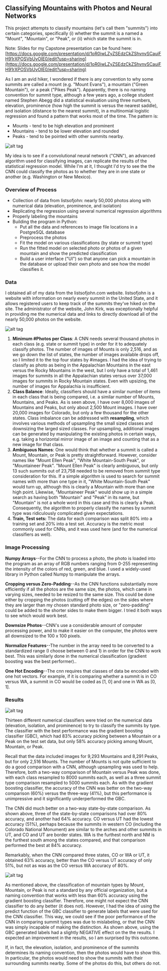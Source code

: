 ## **Classifying Mountains with Photos and Neural Networks**

This project attempts to classify mountains \(let's call them "summits"\) into certain categories, specifically \(i\) whether the summit is a named a "Mount", "Mountain", or "Peak", or \(ii\) which state the summit is in.

Note: Slides for my Capstone presentation can be found here: [https://docs.google.com/presentation/d/1oR0iwLZyZSEdzCkZShvnvSCauiFH91rXPOSVbUvOIE0/edit?usp=sharing](https://docs.google.com/presentation/d/1oR0iwLZyZSEdzCkZShvnvSCauiFH91rXPOSVbUvOIE0/edit?usp=sharing)

As I am an avid hiker, I wondered if there is any convention to why some summits are called a mount \(e.g. "Mount Evans"\), a mountain \("Green Mountain"\), or a peak \("Pikes Peak"\). Apparently, there is no naming convention for summit type, although a few years ago, a college student named Stephen Abegg did a statistical evaluation using three numbers, elevation, prominence \(how high the summit is versus the nearest saddle\), and isolation \(distance to the nearest summit\), in a multinomial logistic regression and found a pattern that works most of the time. The pattern is:

* Mounts - tend to be high elevation and prominent
* Mountains - tend to be lower elevation and rounded
* Peaks - tend  to be pointed with other summits nearby.

![alt tag](images/Abegg_writeup.png)

My idea is to see if a convolutional neural network \("CNN"\), an advanced algorithm used for classifying images, can replicate the results of the statistical regression model. While I'm at it, I thought I'd try to see the the CNN could classify the photos as to whether they are in one state or another (e.g. Washington or New Mexico).

### Overview of Process

* Collection of data from listsofjohn: nearly 50,000 photos along with numerical data \(elevation, prominence, and isolation\)
* Replicating the regression using several numerical regression algorithms
* Properly labeling the mountains
* Building the program in Python:
  * Put all the data and references to image file locations in a PostgreSQL database
  * Preprocess the photos
  * Fit the model on various classifications \(by state or summit type\)
  * Run the fitted model on selected photo or photos of a given mountain and show the predicted classification
  * Build a user interface \("UI"\) so that anyone can pick a mountain in the database or  upload their own photo and see how the model classifies it.

### Data

I obtained all of my data from the listsofjohn.com website. listsofjohn is a website with information on nearly every summit in the United State, and it allows registered users to keep track of the summits they've hiked on the site. The administrator of the website, John Kirk, was exceptionally helpful in providing me the numerical data and links to directly download all of the nearly 50,000 photos on the website.

![alt tag](images/summits_table.png)

1. **Minimum \#Photos per Class**: A CNN needs several thousand photos in each class \(e.g. state or summit type\) in order for it to adequately classify photos. The number of images of Mounts is only 2,516, and as we go down the list of states, the number of images available drops off, so I limited it to the top four states by \#images. I had the idea of trying to classify as photo as being in the Appalachian Mountains in the east versus the Rocky Mountains in the west, but I only have a total of 1,461 images for summits in all the Appalachian states versus over 37,000 images for summits in Rocky Mountain states. Even with upsizing, the number of images for Appalachia is insufficient.
2. **Class Balance**: Ideally, classifiers should have a similar number of items in each class that is being compared, i.e. a similar number of Mounts, Mountains, and Peaks. As is seen above, I have over 8,000 images of Mountains and Peaks, but only about 2,500 Mount images. I have over 20,000 images for Colorado, but only a few thousand for the other states. Class imbalance can be addressed with **resampling**, which involves various methods of upsampling the small sized classes and downsizing the larged sized classes. For upsampling, additional images can be generated by manipulating the existing photos in certain ways, e.g. taking a horizontal mirror image of an image and counting that as a new image for that class.
3. **Ambiguous Names**: One would think that whether a summit is called a Mount, Mountain, or Peak is pretty straightforward. However, consider names like "Mount Ellen Peak", "White Mountain-South Peak",  or "Mountaineer Peak".  "Mount Ellen Peak" is clearly ambiguous, but only 13 such summits out of 23,758 needed to be removed from summit type consideration for this. If a simple algorithm is used to search for summit names with more than one type in it, "White Mountain-South Peak" would turn up, although this is clearly a Mountain with more than one high point. Likewise, "Mountaineer Peak" would show up in a simple search as having both "Mountain" and "Peak" in its name, but "Mountain" is not a whole word in this case and this is clearly a Peak. Consequently, the algorithm to properly classify the names by summit type was ridiculously complicated given expectations.
4. **Train, Test sets:** The data for each comparison was split 80% into a training set and 20% into a test set. Accuracy is the metric most commonly used for CNNs, and it was used here \(and for the numerical classifiers as well\).

### Image Processing

**Numpy Arrays**--For the CNN to process a photo, the photo is loaded into the program as an array of RGB numbers ranging from 0-255 representing the intensity of the colors of red, green, and blue. I used a widely-used library in Python called Numpy to manipulate the arrays.

**Cropping versus Zero-Padding**--As the CNN functions substantially more efficiently if all the photos are the same size, the photos, which came in varying sizes, needed to be resized to the same size. This could be done either by cropping the photos \(cutting off the edges\) on the sides where they are larger than my chosen standard photo size, or "zero-padding" could be added to the shorter sides to make them bigger. I tried it both ways to see which would work best.

**Downsize Photos**--CNN's use a considerable amount of computer processing power, and to make it easier on the computer, the photos were all downsized to the 100 x 100 pixels.

**Normalize Features**--The number in the array need to be converted to a standardized range \(I choose between 0 and 1\) in order for the CNN to work best. This was similarly done in the numerical classification \(gradient boosting was the best performer\)..

**One Hot Encoding**--The cnn requires that classes of data be encoded with one hot vectors. For example, if it is comparing whether a summit is in CO versus WA, a summit in CO would be coded as \[1, 0\] and one in WA as \[0, 1\].

### Results

![alt tag](images/results_table_.png)

Thirteen different numerical classifiers were tried on the numerical data \(elevation, isolation, and prominence\) to try to classify the summits by type. The classifier with the best performance was the gradient boosting classifier \(GBC\), which had 83% accuracy picking between a Mountain or a Peak on the test set data, but only 58% accuracy picking among Mount, Mountain, or Peak.

Recall that the data included images for 9,293 Mountains and 8,291 Peaks, but for only 2,516 Mounts. The number of Mounts is not quite sufficient to do a good comparison with a CNN, although upsampling was used to help. Therefore, both a two-way comparison of Mountain versus Peak was done, with each class resampled to 8000 summits each, as well as a three summit type comparison resampled to 5000 summits each. As with the gradient boosting classifier, the accuracy of the CNN was better on the two-way comparison \(60%\) versus the three-way \(41%\), but this performance is unimpressive and it significantly underperformed the GBC.

The CNN did much better on a two-way state-by-state comparison. As shown above, three of the state-by-state comparisons had over 80% accuracy, and another had 64% accuracy. CO versus UT had the lowest accuracy \(51%\), perhaps because the summits in western CO \(including the Colorado National Monument\) are similar to the arches and other summits in UT, and CO and UT are border states. WA is the furthest north and NM is the furthest south among the states compared, and that comparison performed the best at 84% accuracy.

Remarkably, when the CNN compared three states, CO or WA or UT, it obtained 63% accuracy, better than the CO versus UT accuracy of only 51%, but not as was as the CO versus WA accuracy of 80%.

![alt tag](images/cnn_gbc_labels.png)

As mentioned above, the classification of mountain types by Mount, Mountain, or Peak is not a standard by any official organization, but a naming convention that works with less than 60% accuracy using the gradient boosting classifier. Therefore, one might not expect the CNN classifier to do any better \(it does not\). However, I had the idea of using the predict function of the GBC classifier to generate labels that were used for the CNN classifier. This way, we could see if the poor performance of the CNN in comparing summit types was due to mislabeling, or that the CNN was simply incapable of making the distinction. As shown above, using the GBC generated labels had a slightly NEGATIVE effect on the the results. I expected an improvement in the results, so I am surprised by this outcome.

If, in fact,  the elevation, isolation, and prominence of the summits determines its naming convention, then the photos would have to show this. In particular, the photos would need to show the summits with their surrounding summits nearby. Some of the photos do this, but others do not.
